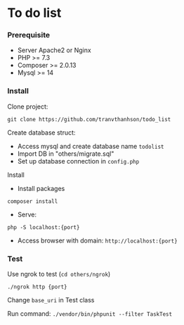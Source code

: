 # To do list

### Prerequisite
- Server Apache2 or Nginx
- PHP >= 7.3
- Composer >= 2.0.13
- Mysql >= 14
    
### Install
Clone project:
```
git clone https://github.com/tranvthanhson/todo_list
```
Create database struct:
- Access mysql and create database name `todolist`
- Import DB in "others/migrate.sql"
- Set up database connection in `config.php`

Install
- Install packages
```
composer install
```
- Serve:
```
php -S localhost:{port}
```
- Access browser with domain: `http://localhost:{port}`

### Test
Use ngrok to test (`cd others/ngrok`)
```
./ngrok http {port}
```

Change `base_uri` in Test class

Run command: `./vendor/bin/phpunit --filter TaskTest`
